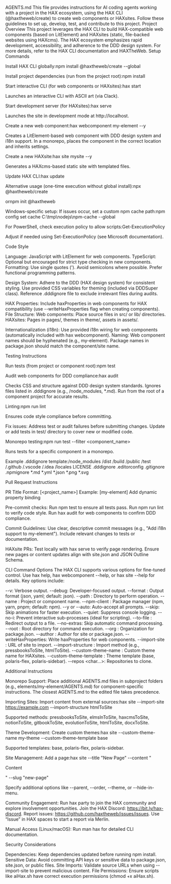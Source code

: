 AGENTS.md
This file provides instructions for AI coding agents working with a project in the HAX ecosystem, using the HAX CLI (@haxtheweb/create) to create web components or HAXsites. Follow these guidelines to set up, develop, test, and contribute to this project.
Project Overview
This project leverages the HAX CLI to build HAX-compatible web components (based on LitElement) and HAXsites (static, file-backed websites using HAXcms). The HAX ecosystem emphasizes rapid development, accessibility, and adherence to the DDD design system. For more details, refer to the HAX CLI documentation and HAXTheWeb.
Setup Commands

Install HAX CLI globally:npm install @haxtheweb/create --global


Install project dependencies (run from the project root):npm install


Start interactive CLI (for web components or HAXsites):hax start


Launches an interactive CLI with ASCII art (via Clack).


Start development server (for HAXsites):hax serve


Launches the site in development mode at http://localhost.


Create a new web component:hax webcomponent my-element --y


Creates a LitElement-based web component with DDD design system and i18n support.
In a monorepo, places the component in the correct location and inherits settings.


Create a new HAXsite:hax site mysite --y


Generates a HAXcms-based static site with templated files.


Update HAX CLI:hax update


Alternative usage (one-time execution without global install):npx @haxtheweb/create

ornpm init @haxtheweb


Windows-specific setup:
If issues occur, set a custom npm cache path:npm config set cache C:\tmp\nodejs\npm-cache --global


For PowerShell, check execution policy to allow scripts:Get-ExecutionPolicy

Adjust if needed using Set-ExecutionPolicy (see Microsoft documentation).



Code Style

Language: JavaScript with LitElement for web components.
TypeScript: Optional but encouraged for strict type checking in new components.
Formatting:
Use single quotes (').
Avoid semicolons where possible.
Prefer functional programming patterns.


Design System: Adhere to the DDD (HAX design system) for consistent styling.
Use provided CSS variables for theming (included via DDDSuper class).
Reference .dddignore file to exclude irrelevant files during audits.


HAX Properties: Include haxProperties in web components for HAX compatibility (use --writeHaxProperties flag when creating components).
File Structure:
Web components: Place source files in src/ or lib/ directories.
HAXsites: Pages in pages/, themes in theme/, assets in assets/.


Internationalization (i18n): Use provided i18n wiring for web components (automatically included with hax webcomponent).
Naming:
Web component names should be hyphenated (e.g., my-element).
Package names in package.json should match the component/site name.



Testing Instructions

Run tests (from project or component root):npm test


Audit web components for DDD compliance:hax audit


Checks CSS and structure against DDD design system standards.
Ignores files listed in .dddignore (e.g., /node_modules, *.md).
Run from the root of a component project for accurate results.


Linting:npm run lint


Ensures code style compliance before committing.


Fix issues:
Address test or audit failures before submitting changes.
Update or add tests in test/ directory to cover new or modified code.


Monorepo testing:npm run test --filter <component_name>


Runs tests for a specific component in a monorepo.


Example .dddignore template:/node_modules
/dist
/build
/public
/test
/.github
/.vscode
/.idea
/locales
LICENSE
.dddignore
.editorconfig
.gitignore
.npmignore
*.md
*.yml
*.json
*.png
*.svg



Pull Request Instructions

PR Title Format: [<project_name>] <Descriptive Title>
Example: [my-element] Add dynamic property binding


Pre-commit checks:
Run npm test to ensure all tests pass.
Run npm run lint to verify code style.
Run hax audit for web components to confirm DDD compliance.


Commit Guidelines:
Use clear, descriptive commit messages (e.g., "Add i18n support to my-element").
Include relevant changes to tests or documentation.


HAXsite PRs:
Test locally with hax serve to verify page rendering.
Ensure new pages or content updates align with site.json and JSON Outline Schema.



CLI Command Options
The HAX CLI supports various options for fine-tuned control. Use hax help, hax webcomponent --help, or hax site --help for details. Key options include:

--v: Verbose output.
--debug: Developer-focused output.
--format <char>: Output format (json, yaml; default: json).
--path <char>: Directory to perform operation.
--name <char>: Project or component name.
--npm-client <char>: Package manager (npm, yarn, pnpm; default: npm).
--y or --auto: Auto-accept all prompts.
--skip: Skip animations for faster execution.
--quiet: Suppress console logging.
--no-i: Prevent interactive sub-processes (ideal for scripting).
--to-file <char>: Redirect output to a file.
--no-extras: Skip automatic command processing.
--root <char>: Root directory for command execution.
--org <char>: Organization for package.json.
--author <char>: Author for site or package.json.
--writeHaxProperties: Write haxProperties for web components.
--import-site <char>: URL of site to import.
--import-structure <char>: Import method (e.g., pressbooksToSite, htmlToSite).
--custom-theme-name <char>: Custom theme name for HAXsites.
--custom-theme-template <char>: Theme template (base, polaris-flex, polaris-sidebar).
--repos <char...>: Repositories to clone.

Additional Instructions

Monorepo Support:
Place additional AGENTS.md files in subproject folders (e.g., elements/my-element/AGENTS.md) for component-specific instructions.
The closest AGENTS.md to the edited file takes precedence.


Importing Sites:
Import content from external sources:hax site --import-site https://example.com --import-structure htmlToSite

Supported methods: pressbooksToSite, elmslnToSite, haxcmsToSite, notionToSite, gitbookToSite, evolutionToSite, htmlToSite, docxToSite.


Theme Development:
Create custom themes:hax site --custom-theme-name my-theme --custom-theme-template base


Supported templates: base, polaris-flex, polaris-sidebar.


Site Management:
Add a page:hax site --title "New Page" --content "<p>Content</p>" --slug "new-page"


Specify additional options like --parent, --order, --theme, or --hide-in-menu.


Community Engagement:
Run hax party to join the HAX community and explore involvement opportunities.
Join the HAX Discord: https://bit.ly/hax-discord.
Report issues: https://github.com/haxtheweb/issues/issues.
Use “Issue” in HAX spaces to start a report via Merlin.


Manual Access (Linux/macOS):
Run man hax for detailed CLI documentation.



Security Considerations

Dependencies: Keep dependencies updated before running npm install.
Sensitive Data: Avoid committing API keys or sensitive data to package.json, site.json, or public files.
Site Imports: Validate source URLs when using --import-site to prevent malicious content.
File Permissions: Ensure scripts like aiHax.sh have correct execution permissions (chmod +x aiHax.sh).

